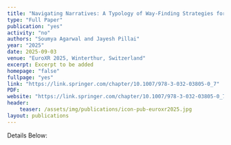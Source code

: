 ```yaml
---
title: "Navigating Narratives: A Typology of Way-Finding Strategies for VR Storytelling"
type: "Full Paper"
publication: "yes"
activity: "no"
authors: "Soumya Agarwal and Jayesh Pillai"
year: "2025"
date: 2025-09-03
venue: "EuroXR 2025, Winterthur, Switzerland"
excerpt: Excerpt to be added
homepage: "false"
fullpage: "yes"
link: "https://link.springer.com/chapter/10.1007/978-3-032-03805-0_7"
PDF: 
website: "https://link.springer.com/chapter/10.1007/978-3-032-03805-0_7"
header:
    teaser: /assets/img/publications/icon-pub-euroxr2025.jpg
layout: publications   
---
```


Details Below:
